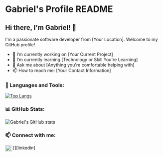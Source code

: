 # Gabriel's Profile README

## Hi there, I'm Gabriel! 👋

I'm a passionate software developer from [Your Location]. Welcome to my GitHub profile! 

- 🔭 I’m currently working on [Your Current Project]
- 🌱 I’m currently learning [Technology or Skill You're Learning]
- 💬 Ask me about [Anything you're comfortable helping with]
- 📫 How to reach me: [Your Contact Information]

### 🚀 Languages and Tools:

[![Top Langs](https://github-readme-stats.vercel.app/api/top-langs/?username=Gaabriel87&layout=compact)](https://github.com/Gaabriel87/github-readme-stats)

### 📊 GitHub Stats:

![Gabriel's GitHub stats](https://github-readme-stats.vercel.app/api?username=Gaabriel87&show_icons=true&theme=radical)

### 📫 Connect with me:

[<img align="left" alt="LinkedIn" width="22px" src="https://raw.githubusercontent.com/peterthehan/peterthehan/master/assets/linkedin.svg" />][linkedin]

<br />
